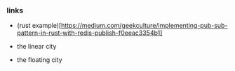 ### links 
- (rust example)[https://medium.com/geekculture/implementing-pub-sub-pattern-in-rust-with-redis-publish-f0eeac3354b1]


- the linear city
- the floating city


